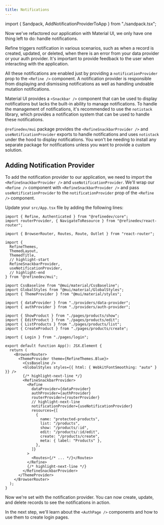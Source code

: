 ```yaml
---
title: Notifications
---
```


import { Sandpack, AddNotificationProviderToApp } from "./sandpack.tsx";

<Sandpack>

Now we've refactored our application with Material UI, we only have one thing left to do: handle notifications.

Refine triggers notification in various scenarios, such as when a record is created, updated, or deleted, when there is an error from your data provider or your auth provider. It's important to provide feedback to the user when interacting with the application.

All these notifications are enabled just by providing a `notificationProvider` prop to the `<Refine />` component. A notification provider is responsible from displaying and dismissing notifications as well as handling undoable mutation notifications.

Material UI provides a `<Snackbar />` component that can be used to display notifications but lacks the built-in ability to manage notifications. To handle the management of notifications, it's recommended to use the `notistack` library, which provides a notification system that can be used to handle these notifications.

`@refinedev/mui` package provides the `<RefineSnackbarProvider />` and `useNotificationProvider` exports to handle notifications and uses `notistack` under the hood to display notifications. You won't be needing to install any separate package for notifications unless you want to provide a custom solution.

## Adding Notification Provider

To add the notification provider to our application, we need to import the `<RefineSnackbarProvider />` and `useNotificationProvider`. We'll wrap our `<Refine />` component with `<RefineSnackbarProvider />` and pass `useNotificationProvider` to the `notificationProvider` prop of the `<Refine />` component.

Update your `src/App.tsx` file by adding the following lines:

```tsx title="src/App.tsx"
import { Refine, Authenticated } from "@refinedev/core";
import routerProvider, { NavigateToResource } from "@refinedev/react-router";

import { BrowserRouter, Routes, Route, Outlet } from "react-router";

import {
  RefineThemes,
  ThemedLayout,
  ThemedTitle,
  // highlight-start
  RefineSnackbarProvider,
  useNotificationProvider,
  // highlight-end
} from "@refinedev/mui";

import CssBaseline from "@mui/material/CssBaseline";
import GlobalStyles from "@mui/material/GlobalStyles";
import { ThemeProvider } from "@mui/material/styles";

import { dataProvider } from "./providers/data-provider";
import { authProvider } from "./providers/auth-provider";

import { ShowProduct } from "./pages/products/show";
import { EditProduct } from "./pages/products/edit";
import { ListProducts } from "./pages/products/list";
import { CreateProduct } from "./pages/products/create";

import { Login } from "./pages/login";

export default function App(): JSX.Element {
  return (
    <BrowserRouter>
      <ThemeProvider theme={RefineThemes.Blue}>
        <CssBaseline />
        <GlobalStyles styles={{ html: { WebkitFontSmoothing: "auto" } }} />
        {/* highlight-next-line */}
        <RefineSnackbarProvider>
          <Refine
            dataProvider={dataProvider}
            authProvider={authProvider}
            routerProvider={routerProvider}
            // highlight-next-line
            notificationProvider={useNotificationProvider}
            resources={[
              {
                name: "protected-products",
                list: "/products",
                show: "/products/:id",
                edit: "/products/:id/edit",
                create: "/products/create",
                meta: { label: "Products" },
              },
            ]}
          >
            <Routes>{/* ... */}</Routes>
          </Refine>
          {/* highlight-next-line */}
        </RefineSnackbarProvider>
      </ThemeProvider>
    </BrowserRouter>
  );
}
```

<AddNotificationProviderToApp />

Now we're set with the notification provider. You can now create, update, and delete records to see the notifications in action.

In the next step, we'll learn about the `<AuthPage />` components and how to use them to create login pages.

</Sandpack>
